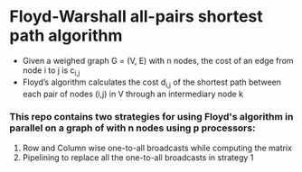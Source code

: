 # Floyd-Warshall all-pairs shortest path algorithm

- Given a weighed graph G = (V, E) with n nodes, the cost of an edge from node i to j is c<sub>i,j</sub>
- Floyd’s algorithm calculates the cost d<sub>i,j</sub> of the shortest path between each pair of nodes (i,j) in V through an intermediary node k

### This repo contains two strategies for using Floyd's algorithm in parallel on a graph of with n nodes using p processors:

1.  Row and Column wise one-to-all broadcasts while computing the matrix
2.  Pipelining to replace all the one-to-all broadcasts in strategy 1
